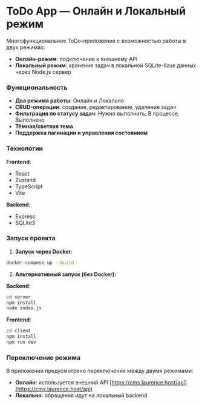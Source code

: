 
# ToDo App — Онлайн и Локальный режим

Многофункциональное ToDo-приложение с возможностью работы в двух режимах:
- **Онлайн-режим**: подключение к внешнему API
- **Локальный режим**: хранение задач в локальной SQLite-базе данных через Node.js сервер

### Функциональность
- **Два режима работы**: Онлайн и Локально
- **CRUD-операции**: создание, редактирование, удаление задач
- **Фильтрация по статусу задач**: Нужно выполнить, В процессе, Выполнено
- **Тёмная/светлая тема**
- **Поддержка пагинации и управления состоянием**

### Технологии
**Frontend**:
- React
- Zustand
- TypeScript
- Vite

**Backend**:
- Express
- SQLite3

### Запуск проекта
1. **Запуск через Docker**:
```bash
docker-compose up --build
```

2. **Альтернативный запуск (без Docker):**

**Backend**:
```bash
cd server
npm install
node index.js
```

**Frontend**:
```bash
cd client
npm install
npm run dev
```

### Переключение режима
В приложении предусмотрено переключение между двумя режимами:
- **Онлайн**: используется внешний API [https://cms.laurence.host/api](https://cms.laurence.host/api)
- **Локально**: обращения идут на локальный backend
